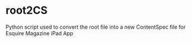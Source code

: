 # root2CS

Python script used to convert the root file into a new ContentSpec file for Esquire Magazine iPad App